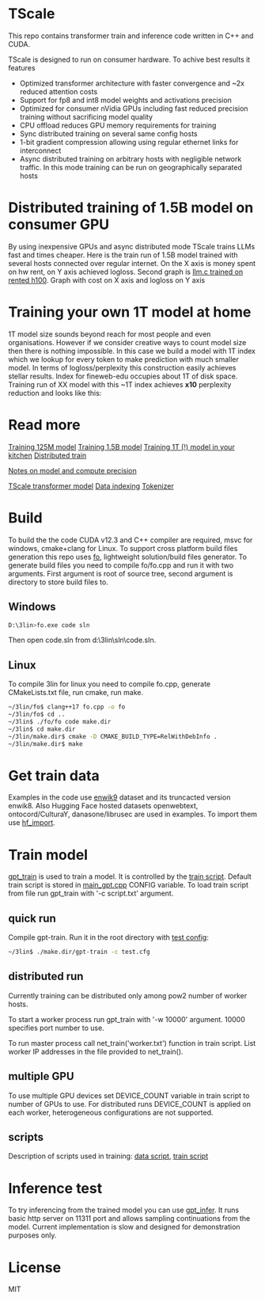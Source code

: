 ﻿
# TScale

This repo contains transformer train and inference code written in C++ and CUDA.

TScale is designed to run on consumer hardware. To achive best results it features
- Optimized transformer architecture with faster convergence and ~2x reduced attention costs
- Support for fp8 and int8 model weights and activations precision
- Optimized for consumer nVidia GPUs including fast reduced precision training without sacrificing model quality
- CPU offload reduces GPU memory requirements for training
- Sync distributed training on several same config hosts
- 1-bit gradient compression allowing using regular ethernet links for interconnect
- Async distributed training on arbitrary hosts with negligible network traffic. In this mode training can be run on geographically separated hosts

# Distributed training of 1.5B model on consumer GPU

By using inexpensive GPUs and async distributed mode TScale trains LLMs fast and times cheaper. Here is the train run of 1.5B model trained with several hosts connected over regular internet. On the X axis is money spent on hw rent, on Y axis achieved logloss. Second graph is [llm.c trained on rented h100](https://github.com/karpathy/llm.c/discussions/677).
 Graph with cost on X axis and logloss on Y axis

# Training your own 1T model at home

1T model size sounds beyond reach for most people and even organisations. However if we consider creative ways to count model size then there is nothing impossible. In this case we build a model with 1T index which we lookup for every token to make prediction with much smaller model. In terms of logloss/perplexity this construction easily achieves stellar results. Index for fineweb-edu occupies about 1T of disk space. Training run of XX model with this ~1T index achieves **x10** perplexity reduction and looks like this:

# Read more

[Training 125M model](doc/125M_model.md)
[Training 1.5B model](doc/1.5B_model.md)
[Training 1T (!) model in your kitchen](doc/1T_model.md)
[Distributed train](doc/fed.md)

[Notes on model and compute precision](doc/precision.md)

[TScale transformer model](doc/model.md)
[Data indexing](doc/lm_search.md)
[Tokenizer](doc/tokenizer.md)

# Build

To build the the code CUDA v12.3 and C++ compiler are required, msvc for windows,  cmake+clang for Linux. To support cross platform build files generation this repo uses [fo](doc/fo.md), lightweight solution/build files generator. To generate build files you need to compile fo/fo.cpp and run it with two arguments. First argument is root of source tree, second argument is directory to store build files to.

## Windows

```bash
D:\3lin>fo.exe code sln
```

Then open code.sln from d:\3lin\sln\code.sln.

## Linux

To compile 3lin for linux you need to compile fo.cpp, generate CMakeLists.txt file, run cmake, run make.

```bash
~/3lin/fo$ clang++17 fo.cpp -o fo
~/3lin/fo$ cd ..
~/3lin$ ./fo/fo code make.dir
~/3lin$ cd make.dir
~/3lin/make.dir$ cmake -D CMAKE_BUILD_TYPE=RelWithDebInfo .
~/3lin/make.dir$ make
```

# Get train data

Examples in the code use [enwik9](https://mattmahoney.net/dc/textdata.html) dataset and its truncacted version enwik8. Also Hugging Face hosted datasets openwebtext, ontocord/CulturaY, danasone/librusec are used in examples. To import them use [hf_import](/hf_import/import.py).

# Train model

[gpt_train](/code/gpt/train) is used to train a model. It is controlled by the [train script](/doc/train_script.md). Default train script is stored in [main_gpt.cpp](/code/gpt/train/main_gpt.cpp) CONFIG variable. To load train script from file run gpt_train with '-c script.txt' argument. 

## quick run

Compile gpt-train. Run it in the root directory with [test config](/test.cfg):

```bash
~/3lin$ ./make.dir/gpt-train -c test.cfg
```
 
## distributed run

Currently training can be distributed only among pow2 number of worker hosts. 

To start a worker process run gpt_train with '-w 10000' argument. 10000 specifies port number to use.

To run master process call net_train('worker.txt') function in train script. List worker IP addresses in the file provided to net_train().

## multiple GPU

To use multiple GPU devices set DEVICE_COUNT variable in train script to number of GPUs to use. For distributed runs DEVICE_COUNT is applied on each worker, heterogeneous configurations are not supported.

## scripts

Description of scripts used in training: [data script](doc/data_script.md), [train script](doc/train_script.md)


# Inference test

To try inferencing from the trained model you can use [gpt_infer](/code/gpt/infer). It runs basic http server on 11311 port and allows sampling continuations from the model. Current implementation is slow and designed for demonstration purposes only.

# License

MIT
